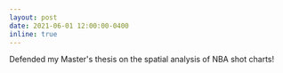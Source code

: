 ```yaml
---
layout: post
date: 2021-06-01 12:00:00-0400
inline: true
---
```


Defended my Master's thesis on the spatial analysis of NBA shot charts!

